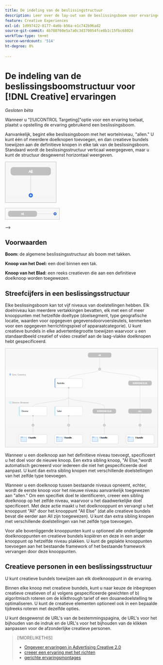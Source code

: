 ```yaml
---
title: De indeling van de beslissingstructuur
description: Leer over de lay-out van de beslissingsboom voor ervaringen met het richten.
feature: Creative Experiences
exl-id: 1d997422-8177-4a6b-b56a-e1c742b96ad2
source-git-commit: 4b780760e5a7a0c3d370054fce8b1c15fbc6802d
workflow-type: tm+mt
source-wordcount: '514'
ht-degree: 0%

---
```


# De indeling van de beslissingsboomstructuur voor [!DNL Creative] ervaringen

*Gesloten bèta*

Wanneer u &quot;[!UICONTROL Targeting]&quot;optie voor een ervaring toelaat, plaatst u opstelling de ervaring gebruikend een beslissingsboom.

Aanvankelijk, begint elke beslissingsboom met het wortelniveau, &quot;allen.&quot; U kunt één of meerdere doelknopen toevoegen, en dan creatieve bundels toewijzen aan de definitieve knopen in elke tak van de beslissingsboom. Standaard wordt de beslissingsstructuur verticaal weergegeven, maar u kunt de structuur desgewenst horizontaal weergeven.

![ Voorbeeld van een verticale besluitvormingsboom zonder doelstellingen ](/help/creative/assets/experience-decision-tree-no-targets.png " Voorbeeld van een verticale besluitvormingsboom zonder doelstellingen ")

![ Voorbeeld van een horizontale besluitvormingsboom zonder doelstellingen ](/help/creative/assets/experience-decision-tree-no-targets-horizontal.png " Voorbeeld van een horizontale besluitvormingsboom zonder doelstellingen ")

<!--
>[!NOTE]
>
>You can optionally assign creative bundles to the root level, without targets. However, the [XXXX workflow](experience-create-no-targeting.md) XXXXX is better XXX.<!-- Explain the diff and why to choose the other option. -->
—>

## Voorwaarden

**Boom:** de algemene beslissingsstructuur als boom met takken.

**Knoop van het Doel:** een doel binnen een tak.

**Knoop van het Blad:** een reeks creatieven die aan een definitieve doelknoop worden toegewezen.

## Streefcijfers in een beslissingsstructuur

Elke beslissingsboom kan tot vijf niveaus van doelstellingen hebben. Elk doelniveau kan meerdere vertakkingen bevatten, elk met een of meer knooppunten met hetzelfde doeltype (doelsegment, type geografische locatie, waarden voor opgegeven gegevensdoorvoersleutels, kenmerken voor een opgegeven herrichtingspixel of apparaatcategorie). U kunt creatieve bundels in elke advertentiegrootte toewijzen waarvoor u een standaardbeeld creatief of video creatief aan de laag-vlakke doelknopen hebt gespecificeerd.

![ Voorbeeld van een besluitvormingsboom met doelstellingen ](/help/creative/assets/experience-decision-tree.png " Voorbeeld van een besluitvormingsboom met doelstellingen ")

Wanneer u een doelknoop aan het definitieve niveau toevoegt, specificeert u het doel voor de nieuwe knoop. Een extra sibling knoop, &quot;Al Else,&quot;wordt automatisch gecreeerd voor iedereen die niet het gespecificeerde doel aanpast. U kunt dan extra sibling knopen met verschillende doelstellingen van het zelfde type toevoegen.

Wanneer u een doelknoop tussen bestaande niveaus opneemt, echter, wordt de eerste knoop voor het nieuwe niveau aanvankelijk toegewezen aan &quot;allen.&quot; Om een specifiek doel te identificeren, creeer een sibling doelknoop op het zelfde niveau, waarvoor u het daadwerkelijke doel specificeert. Met deze actie maakt u het doelknooppunt en vervangt u het knooppunt &quot;All&quot; door het knooppunt &quot;All Else&quot; (dat alle creatieve bundels bevat die eerder aan All zijn toegewezen). U kunt dan extra sibling knopen met verschillende doelstellingen van het zelfde type toevoegen.

Voor alle bovenliggende knooppunten kunt u optioneel alle onderliggende doelknooppunten en creatieve bundels kopiëren en deze in een ander knooppunt op hetzelfde niveau plakken. U kunt de geplakte knooppunten toevoegen aan het bestaande framework of het bestaande framework vervangen door deze knooppunten.

## Creatieve personen in een beslissingsstructuur

U kunt creatieve bundels toewijzen aan elk doelknooppunt in de ervaring.

Binnen elke knoop met creatieve bundels, kunt u naar keuze de inbegrepen creatieve creatieven of a) volgens gespecificeerde gewichten of b) algoritmisch roteren om de klikthrough tarief of een douanedoelstelling te optimaliseren. U kunt de creatieve elementen optioneel ook in een bepaalde tijdreeks roteren met dezelfde opties.

U kunt desgewenst de URL&#39;s van de bestemmingspagina, de URL&#39;s voor het bijhouden van de indruk en de URL&#39;s voor het bijhouden van de klikken aanpassen voor de afzonderlijke creatieve personen. <!-- Not in the UI as of 1/31: For flexible HTML5 creatives, you can customize any of the flexible attributes. -->

>[!MORELIKETHIS]
>
>* [ Ongeveer ervaringen in Advertising Creative 2.0 ](experience-about.md)
>* [ creeer een ervaring met het richten ](/help/creative/experiences/experience-create-targeting.md)
>* [ gerichte ervaringsmontages ](/help/creative/experiences/experience-settings-targeting.md)
